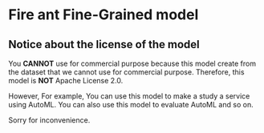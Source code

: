 # Fire ant Fine-Grained model

## Notice about the license of the model
You **CANNOT** use for commercial purpose because this model create from the dataset that we cannot use  for commercial purpose.
Therefore, this model is **NOT** Apache License 2.0.

However, For example, You can use this model to make a study a service using AutoML.
You can also use this model to evaluate AutoML and so on.

Sorry for inconvenience.
